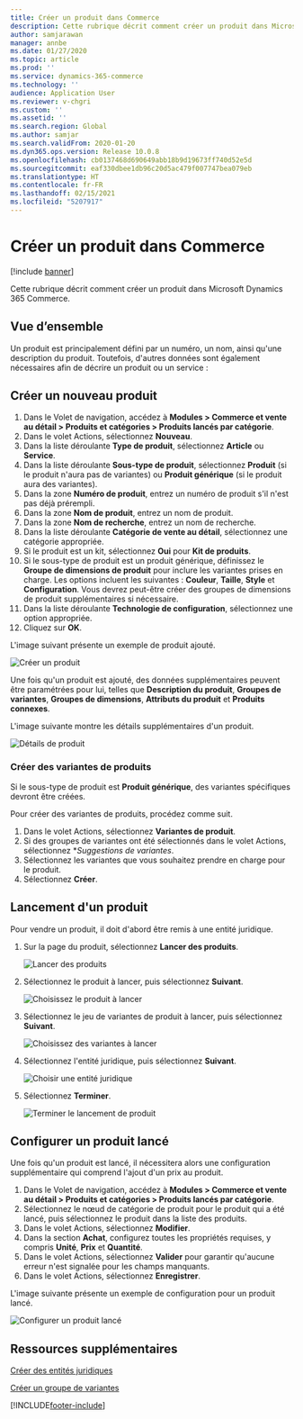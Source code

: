```yaml
---
title: Créer un produit dans Commerce
description: Cette rubrique décrit comment créer un produit dans Microsoft Dynamics 365 Commerce.
author: samjarawan
manager: annbe
ms.date: 01/27/2020
ms.topic: article
ms.prod: ''
ms.service: dynamics-365-commerce
ms.technology: ''
audience: Application User
ms.reviewer: v-chgri
ms.custom: ''
ms.assetid: ''
ms.search.region: Global
ms.author: samjar
ms.search.validFrom: 2020-01-20
ms.dyn365.ops.version: Release 10.0.8
ms.openlocfilehash: cb0137468d690649abb18b9d19673ff740d52e5d
ms.sourcegitcommit: eaf330dbee1db96c20d5ac479f007747bea079eb
ms.translationtype: HT
ms.contentlocale: fr-FR
ms.lasthandoff: 02/15/2021
ms.locfileid: "5207917"
---
```

# <a name="create-a-new-product-in-commerce"></a>Créer un produit dans Commerce


[!include [banner](includes/banner.md)]

Cette rubrique décrit comment créer un produit dans Microsoft Dynamics 365 Commerce.

## <a name="overview"></a>Vue d’ensemble

Un produit est principalement défini par un numéro, un nom, ainsi qu'une description du produit. Toutefois, d'autres données sont également nécessaires afin de décrire un produit ou un service :

## <a name="create-a-new-product"></a>Créer un nouveau produit

1. Dans le Volet de navigation, accédez à **Modules \> Commerce et vente au détail \> Produits et catégories \> Produits lancés par catégorie**.
1. Dans le volet Actions, sélectionnez **Nouveau**.
1. Dans la liste déroulante **Type de produit**, sélectionnez **Article** ou **Service**.
1. Dans la liste déroulante **Sous-type de produit**, sélectionnez **Produit** (si le produit n'aura pas de variantes) ou **Produit générique** (si le produit aura des variantes).
1. Dans la zone **Numéro de produit**, entrez un numéro de produit s'il n'est pas déjà prérempli.
1. Dans la zone **Nom de produit**, entrez un nom de produit.
1. Dans la zone **Nom de recherche**, entrez un nom de recherche.
1. Dans la liste déroulante **Catégorie de vente au détail**, sélectionnez une catégorie appropriée.
1. Si le produit est un kit, sélectionnez **Oui** pour **Kit de produits**.
1. Si le sous-type de produit est un produit générique, définissez le **Groupe de dimensions de produit** pour inclure les variantes prises en charge. Les options incluent les suivantes : **Couleur**, **Taille**, **Style** et **Configuration**. Vous devrez peut-être créer des groupes de dimensions de produit supplémentaires si nécessaire.
1. Dans la liste déroulante **Technologie de configuration**, sélectionnez une option appropriée.
1. Cliquez sur **OK**.

L'image suivant présente un exemple de produit ajouté.

![Créer un produit](media/create-new-product.png)

Une fois qu'un produit est ajouté, des données supplémentaires peuvent être paramétrées pour lui, telles que **Description du produit**, **Groupes de variantes**, **Groupes de dimensions**, **Attributs du produit** et **Produits connexes**.

L'image suivante montre les détails supplémentaires d'un produit.

![Détails de produit](media/create-new-product-2.png)

### <a name="create-product-variants"></a>Créer des variantes de produits

Si le sous-type de produit est **Produit générique**, des variantes spécifiques devront être créées. 

Pour créer des variantes de produits, procédez comme suit.

1. Dans le volet Actions, sélectionnez **Variantes de produit**.
1. Si des groupes de variantes ont été sélectionnés dans le volet Actions, sélectionnez **Suggestions de variantes*.
1. Sélectionnez les variantes que vous souhaitez prendre en charge pour le produit.
1. Sélectionnez **Créer**.

## <a name="release-a-product"></a>Lancement d'un produit

Pour vendre un produit, il doit d'abord être remis à une entité juridique.

1. Sur la page du produit, sélectionnez **Lancer des produits**.

    ![Lancer des produits](media/create-new-product-3.png)

1. Sélectionnez le produit à lancer, puis sélectionnez **Suivant**.

    ![Choisissez le produit à lancer](media/create-new-product-4.png)

1. Sélectionnez le jeu de variantes de produit à lancer, puis sélectionnez **Suivant**.

    ![Choisissez des variantes à lancer](media/create-new-product-5.png)

1. Sélectionnez l'entité juridique, puis sélectionnez **Suivant**.

    ![Choisir une entité juridique](media/create-new-product-6.png)

1. Sélectionnez **Terminer**.

    ![Terminer le lancement de produit](media/create-new-product-7.png)

## <a name="configure-a-released-product"></a>Configurer un produit lancé

Une fois qu'un produit est lancé, il nécessitera alors une configuration supplémentaire qui comprend l'ajout d'un prix au produit.

1. Dans le Volet de navigation, accédez à **Modules \> Commerce et vente au détail \> Produits et catégories \> Produits lancés par catégorie**.
1. Sélectionnez le nœud de catégorie de produit pour le produit qui a été lancé, puis sélectionnez le produit dans la liste des produits.
1. Dans le volet Actions, sélectionnez **Modifier**.
1. Dans la section **Achat**, configurez toutes les propriétés requises, y compris **Unité**, **Prix**  et **Quantité**.
1. Dans le volet Actions, sélectionnez **Valider** pour garantir qu'aucune erreur n'est signalée pour les champs manquants.
1. Dans le volet Actions, sélectionnez **Enregistrer**.

L'image suivante présente un exemple de configuration pour un produit lancé.

![Configurer un produit lancé](media/create-new-product-8.png)

## <a name="additional-resources"></a>Ressources supplémentaires

[Créer des entités juridiques](channels-legal-entities.md)

[Créer un groupe de variantes](create-variant-group.md) 


[!INCLUDE[footer-include](../includes/footer-banner.md)]